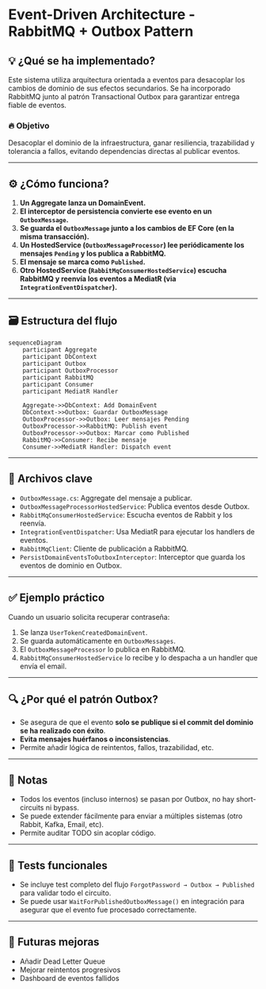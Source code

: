 # Event-Driven Architecture - RabbitMQ + Outbox Pattern

## 💡 ¿Qué se ha implementado?

Este sistema utiliza arquitectura orientada a eventos para desacoplar los cambios de dominio de sus efectos secundarios. Se ha incorporado RabbitMQ junto al patrón Transactional Outbox para garantizar entrega fiable de eventos.

### 🔥 Objetivo

Desacoplar el dominio de la infraestructura, ganar resiliencia, trazabilidad y tolerancia a fallos, evitando dependencias directas al publicar eventos.

---

## ⚙️ ¿Cómo funciona?

1. **Un Aggregate lanza un DomainEvent.**
2. **El interceptor de persistencia convierte ese evento en un `OutboxMessage`.**
3. **Se guarda el `OutboxMessage` junto a los cambios de EF Core (en la misma transacción).**
4. **Un HostedService (`OutboxMessageProcessor`) lee periódicamente los mensajes `Pending` y los publica a RabbitMQ.**
5. **El mensaje se marca como `Published`.**
6. **Otro HostedService (`RabbitMqConsumerHostedService`) escucha RabbitMQ y reenvía los eventos a MediatR (via `IntegrationEventDispatcher`).**

---

## 🗃 Estructura del flujo

```mermaid
sequenceDiagram
    participant Aggregate
    participant DbContext
    participant Outbox
    participant OutboxProcessor
    participant RabbitMQ
    participant Consumer
    participant MediatR Handler

    Aggregate->>DbContext: Add DomainEvent
    DbContext->>Outbox: Guardar OutboxMessage
    OutboxProcessor->>Outbox: Leer mensajes Pending
    OutboxProcessor->>RabbitMQ: Publish event
    OutboxProcessor->>Outbox: Marcar como Published
    RabbitMQ->>Consumer: Recibe mensaje
    Consumer->>MediatR Handler: Dispatch event
```

---

## 📁 Archivos clave

- `OutboxMessage.cs`: Aggregate del mensaje a publicar.
- `OutboxMessageProcessorHostedService`: Publica eventos desde Outbox.
- `RabbitMqConsumerHostedService`: Escucha eventos de Rabbit y los reenvía.
- `IntegrationEventDispatcher`: Usa MediatR para ejecutar los handlers de eventos.
- `RabbitMqClient`: Cliente de publicación a RabbitMQ.
- `PersistDomainEventsToOutboxInterceptor`: Interceptor que guarda los eventos de dominio en Outbox.

---

## ✅ Ejemplo práctico

Cuando un usuario solicita recuperar contraseña:

1. Se lanza `UserTokenCreatedDomainEvent`.
2. Se guarda automáticamente en `OutboxMessages`.
3. El `OutboxMessageProcessor` lo publica en RabbitMQ.
4. `RabbitMqConsumerHostedService` lo recibe y lo despacha a un handler que envía el email.

---

## 🔍 ¿Por qué el patrón Outbox?

- Se asegura de que el evento **solo se publique si el commit del dominio se ha realizado con éxito**.
- **Evita mensajes huérfanos o inconsistencias**.
- Permite añadir lógica de reintentos, fallos, trazabilidad, etc.

---

## 📌 Notas

- Todos los eventos (incluso internos) se pasan por Outbox, no hay short-circuits ni bypass.
- Se puede extender fácilmente para enviar a múltiples sistemas (otro Rabbit, Kafka, Email, etc).
- Permite auditar TODO sin acoplar código.

---

## 🚧 Tests funcionales

- Se incluye test completo del flujo `ForgotPassword → Outbox → Published` para validar todo el circuito.
- Se puede usar `WaitForPublishedOutboxMessage()` en integración para asegurar que el evento fue procesado correctamente.

---

## 📎 Futuras mejoras

- Añadir Dead Letter Queue
- Mejorar reintentos progresivos
- Dashboard de eventos fallidos
